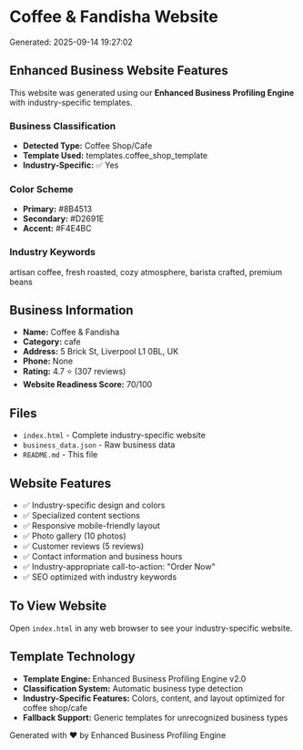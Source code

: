 # Coffee & Fandisha Website

Generated: 2025-09-14 19:27:02

## Enhanced Business Website Features

This website was generated using our **Enhanced Business Profiling Engine** with industry-specific templates.

### Business Classification
- **Detected Type:** Coffee Shop/Cafe
- **Template Used:** templates.coffee_shop_template
- **Industry-Specific:** ✅ Yes

### Color Scheme
- **Primary:** #8B4513
- **Secondary:** #D2691E
- **Accent:** #F4E4BC

### Industry Keywords
artisan coffee, fresh roasted, cozy atmosphere, barista crafted, premium beans

## Business Information
- **Name:** Coffee & Fandisha
- **Category:** cafe
- **Address:** 5 Brick St, Liverpool L1 0BL, UK
- **Phone:** None
- **Rating:** 4.7 ⭐ (307 reviews)
- **Website Readiness Score:** 70/100

## Files
- `index.html` - Complete industry-specific website
- `business_data.json` - Raw business data
- `README.md` - This file

## Website Features
- ✅ Industry-specific design and colors
- ✅ Specialized content sections
- ✅ Responsive mobile-friendly layout
- ✅ Photo gallery (10 photos)
- ✅ Customer reviews (5 reviews)
- ✅ Contact information and business hours
- ✅ Industry-appropriate call-to-action: "Order Now"
- ✅ SEO optimized with industry keywords

## To View Website
Open `index.html` in any web browser to see your industry-specific website.

## Template Technology
- **Template Engine:** Enhanced Business Profiling Engine v2.0
- **Classification System:** Automatic business type detection
- **Industry-Specific Features:** Colors, content, and layout optimized for coffee shop/cafe
- **Fallback Support:** Generic templates for unrecognized business types

Generated with ❤️ by Enhanced Business Profiling Engine
